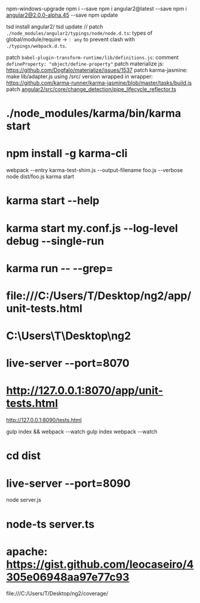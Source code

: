 npm-windows-upgrade
npm i <pkg> --save
npm i angular2@latest --save
npm i angular2@2.0.0-alpha.45 --save
npm update

tsd install angular2/
tsd update
// patch `./node_modules/angular2/typings/node/node.d.ts`: types of global/module/require -> `: any` to prevent clash with `./typings/webpack.d.ts`.

patch `babel-plugin-transform-runtime/lib/definitions.js`: comment `defineProperty: "object/define-property"`
patch materialize js: https://github.com/Dogfalo/materialize/issues/1537
patch karma-jasmine: make lib/adapter.js using /src/ version wrapped in wrapper: https://github.com/karma-runner/karma-jasmine/blob/master/tasks/build.js
patch [angular2/src/core/change_detection/pipe_lifecycle_reflector.ts](https://github.com/angular/angular/issues/5169)

# ./node_modules/karma/bin/karma start
# npm install -g karma-cli
webpack --entry karma-test-shim.js --output-filename foo.js --verbose
node dist/foo.js
karma start
# karma start --help
# karma start my.conf.js --log-level debug --single-run
# karma run -- --grep=<pattern>
# file:///C:/Users/T/Desktop/ng2/app/unit-tests.html
# C:\Users\T\Desktop\ng2
# live-server --port=8070
# http://127.0.0.1:8070/app/unit-tests.html
http://127.0.0.1:8090/tests.html

gulp index && webpack --watch
gulp index
webpack --watch

# cd dist
# live-server --port=8090
node server.js
# node-ts server.ts
# apache: https://gist.github.com/leocaseiro/4305e06948aa97e77c93

file:///C:/Users/T/Desktop/ng2/coverage/
